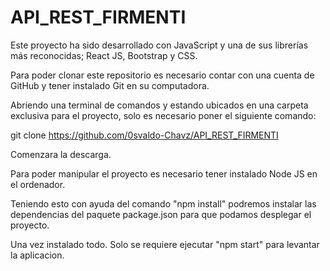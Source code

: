 # API_REST_FIRMENTI



Este proyecto ha sido desarrollado con JavaScript y una de sus librerías más reconocidas; React JS, Bootstrap y CSS.

Para poder clonar este repositorio es necesario contar con una cuenta de GitHub y tener instalado Git en su computadora.

Abriendo una terminal de comandos y estando ubicados en una carpeta exclusiva para el proyecto, solo es necesario poner el siguiente comando:



  git clone https://github.com/0svaldo-Chavz/API_REST_FIRMENTI
  
  Comenzara la descarga. 
  
   Para poder manipular el proyecto es necesario tener instalado Node JS en el ordenador.
   
   Teniendo esto con ayuda del comando "npm install" podremos instalar las dependencias del paquete package.json para que podamos desplegar el proyecto.
   
   Una vez instalado todo. Solo se requiere ejecutar "npm start" para levantar la aplicacion.
   
   
